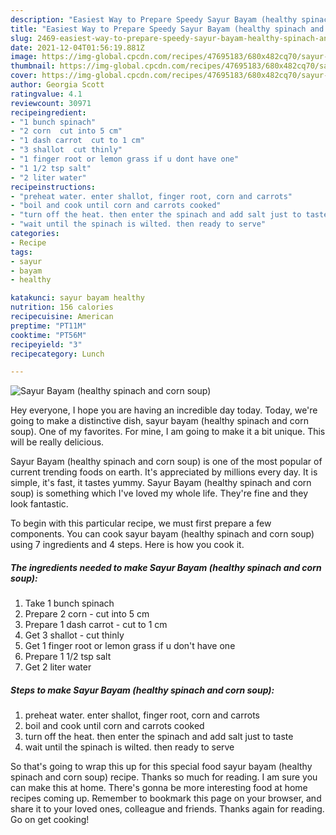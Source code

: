 ```yaml
---
description: "Easiest Way to Prepare Speedy Sayur Bayam (healthy spinach and corn soup)"
title: "Easiest Way to Prepare Speedy Sayur Bayam (healthy spinach and corn soup)"
slug: 2469-easiest-way-to-prepare-speedy-sayur-bayam-healthy-spinach-and-corn-soup
date: 2021-12-04T01:56:19.881Z
image: https://img-global.cpcdn.com/recipes/47695183/680x482cq70/sayur-bayam-healthy-spinach-and-corn-soup-recipe-main-photo.jpg
thumbnail: https://img-global.cpcdn.com/recipes/47695183/680x482cq70/sayur-bayam-healthy-spinach-and-corn-soup-recipe-main-photo.jpg
cover: https://img-global.cpcdn.com/recipes/47695183/680x482cq70/sayur-bayam-healthy-spinach-and-corn-soup-recipe-main-photo.jpg
author: Georgia Scott
ratingvalue: 4.1
reviewcount: 30971
recipeingredient:
- "1 bunch spinach"
- "2 corn  cut into 5 cm"
- "1 dash carrot  cut to 1 cm"
- "3 shallot  cut thinly"
- "1 finger root or lemon grass if u dont have one"
- "1 1/2 tsp salt"
- "2 liter water"
recipeinstructions:
- "preheat water. enter shallot, finger root, corn and carrots"
- "boil and cook until corn and carrots cooked"
- "turn off the heat. then enter the spinach and add salt just to taste"
- "wait until the spinach is wilted. then ready to serve"
categories:
- Recipe
tags:
- sayur
- bayam
- healthy

katakunci: sayur bayam healthy 
nutrition: 156 calories
recipecuisine: American
preptime: "PT11M"
cooktime: "PT56M"
recipeyield: "3"
recipecategory: Lunch

---
```



![Sayur Bayam (healthy spinach and corn soup)](https://img-global.cpcdn.com/recipes/47695183/680x482cq70/sayur-bayam-healthy-spinach-and-corn-soup-recipe-main-photo.jpg)

Hey everyone, I hope you are having an incredible day today. Today, we're going to make a distinctive dish, sayur bayam (healthy spinach and corn soup). One of my favorites. For mine, I am going to make it a bit unique. This will be really delicious.



Sayur Bayam (healthy spinach and corn soup) is one of the most popular of current trending foods on earth. It's appreciated by millions every day. It is simple, it's fast, it tastes yummy. Sayur Bayam (healthy spinach and corn soup) is something which I've loved my whole life. They're fine and they look fantastic.


To begin with this particular recipe, we must first prepare a few components. You can cook sayur bayam (healthy spinach and corn soup) using 7 ingredients and 4 steps. Here is how you cook it.

<!--inarticleads1-->

##### The ingredients needed to make Sayur Bayam (healthy spinach and corn soup):

1. Take 1 bunch spinach
1. Prepare 2 corn - cut into 5 cm
1. Prepare 1 dash carrot - cut to 1 cm
1. Get 3 shallot - cut thinly
1. Get 1 finger root or lemon grass if u don&#39;t have one
1. Prepare 1 1/2 tsp salt
1. Get 2 liter water




<!--inarticleads2-->

##### Steps to make Sayur Bayam (healthy spinach and corn soup):

1. preheat water. enter shallot, finger root, corn and carrots
1. boil and cook until corn and carrots cooked
1. turn off the heat. then enter the spinach and add salt just to taste
1. wait until the spinach is wilted. then ready to serve




So that's going to wrap this up for this special food sayur bayam (healthy spinach and corn soup) recipe. Thanks so much for reading. I am sure you can make this at home. There's gonna be more interesting food at home recipes coming up. Remember to bookmark this page on your browser, and share it to your loved ones, colleague and friends. Thanks again for reading. Go on get cooking!
